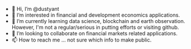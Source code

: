 - 👋 Hi, I’m @dustyant
- 👀 I’m interested in financial and development economics applications.
- 🌱 I’m currently learning data science, blockchain and earth observation. However, I'm not a regular/serious in putting efforts or visiting github.
- 💞️ I’m looking to collaborate on financial markets related applications.
- 📫 How to reach me ... not sure which info to make public.

<!---
dustyant/dustyant is a ✨ special ✨ repository because its `README.md` (this file) appears on your GitHub profile.
You can click the Preview link to take a look at your changes.
--->
